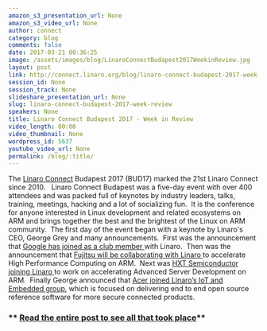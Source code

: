 ```yaml
---
amazon_s3_presentation_url: None
amazon_s3_video_url: None
author: connect
category: blog
comments: false
date: 2017-03-21 00:36:25
image: /assets/images/blog/LinaroConnectBudapest2017WeekinReview.jpg
layout: post
link: http://connect.linaro.org/blog/linaro-connect-budapest-2017-week-review/
session_id: None
session_track: None
slideshare_presentation_url: None
slug: linaro-connect-budapest-2017-week-review
speakers: None
title: Linaro Connect Budapest 2017 - Week in Review
video_length: 00:00
video_thumbnail: None
wordpress_id: 5637
youtube_video_url: None
permalink: /blog/:title/
---
```


The [Linaro Connect](/) Budapest 2017 (BUD17) marked the 21st Linaro Connect since 2010.   Linaro Connect Budapest was a five-day event with over 400 attendees and was packed full of keynotes by industry leaders, talks, training, meetings, hacking and a lot of socializing fun.  It is the conference for anyone interested in Linux development and related ecosystems on ARM and brings together the best and the brightest of the Linux on ARM community.  The first day of the event began with a keynote by Linaro's CEO, George Grey and many announcements.  First was the announcement that [Google has joined as a club member ](/news/google-becomes-club-member-linaro/)with Linaro.  Then was the announcement that [Fujitsu will be collaborating with Linaro ](/news/linaro-announces-fujitsus-collaboration-accelerate-high-performance-computing-arm/)to accelerate High Performance Computing on ARM.  Next was [HXT Semiconductor joining Linaro ](/news/hxt-semiconductor-joins-linaro-accelerate-advanced-server-development-arm/)to work on accelerating Advanced Server Development on ARM.  Finally George announced that [Acer joined Linaro’s IoT and Embedded group](/news/acer-joins-linaro-iot-and-embedded-group/), which is focused on delivering end to end open source reference software for more secure connected products.

### ** [Read the entire post to see all that took place](/blog/linaro-connect-budapest-2017-week-in-review/)**